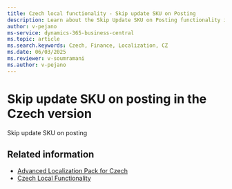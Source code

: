 ```yaml
---
title: Czech local functionality - Skip update SKU on Posting
description: Learn about the Skip Update SKU on Posting functionality in Business Central, including its purpose and usage.
author: v-pejano
ms-service: dynamics-365-business-central
ms.topic: article
ms.search.keywords: Czech, Finance, Localization, CZ
ms.date: 06/03/2025
ms.reviewer: v-soumramani
ms.author: v-pejano
---
```


# Skip update SKU on posting in the Czech version

Skip update SKU on posting

## Related information

- [Advanced Localization Pack for Czech](ui-extensions-advanced-localization-pack-cz.md)  
- [Czech Local Functionality](czech-local-functionality.md)  
